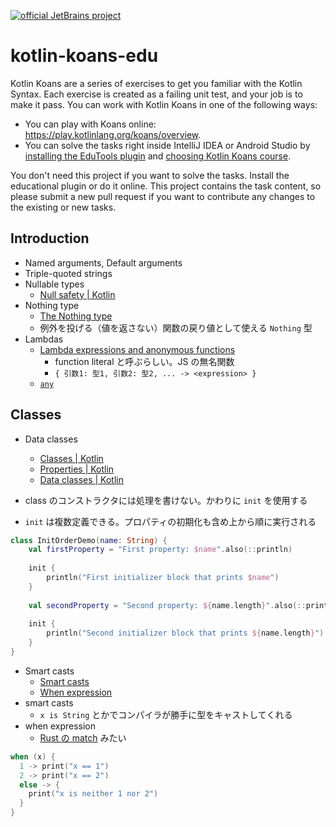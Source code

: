 [![official JetBrains project](https://jb.gg/badges/official-plastic.svg)](https://confluence.jetbrains.com/display/ALL/JetBrains+on+GitHub)

# kotlin-koans-edu

Kotlin Koans are a series of exercises to get you familiar with the Kotlin Syntax.
Each exercise is created as a failing unit test, and your job is to make it pass.
You can work with Kotlin Koans in one of the following ways:

- You can play with Koans online: https://play.kotlinlang.org/koans/overview.
- You can solve the tasks right inside IntelliJ IDEA or Android Studio by
  [installing the EduTools plugin](https://www.jetbrains.com/help/education/install-edutools-plugin.html?section=IntelliJ%20IDEA)
  and [choosing Kotlin Koans course](https://www.jetbrains.com/help/education/learner-start-guide.html?section=Kotlin%20Koans).

You don't need this project if you want to solve the tasks. Install the educational plugin or do it online.
This project contains the task content, so please submit a new pull request if you want to contribute any changes
to the existing or new tasks.

## Introduction

- Named arguments, Default arguments
- Triple-quoted strings
- Nullable types
  - [Null safety | Kotlin](https://kotlinlang.org/docs/null-safety.html)
- Nothing type
  - [The Nothing type](https://kotlinlang.org/docs/exceptions.html#the-nothing-type)
  - 例外を投げる（値を返さない）関数の戻り値として使える `Nothing` 型
- Lambdas
  - [Lambda expressions and anonymous functions](https://kotlinlang.org/docs/lambdas.html#lambda-expressions-and-anonymous-functions)
    - function literal と呼ぶらしい。JS の無名関数
    - `{ 引数1: 型1, 引数2: 型2, ... -> <expression> }`
  - [`any`](https://kotlinlang.org/api/latest/jvm/stdlib/kotlin.collections/any.html)

## Classes

- Data classes
  - [Classes | Kotlin](https://kotlinlang.org/docs/classes.html) 
  - [Properties | Kotlin](https://kotlinlang.org/docs/properties.html)
  - [Data classes | Kotlin](https://kotlinlang.org/docs/data-classes.html)

- class のコンストラクタには処理を書けない。かわりに `init` を使用する
- `init` は複数定義できる。プロパティの初期化も含め上から順に実行される

```kotlin
class InitOrderDemo(name: String) {
    val firstProperty = "First property: $name".also(::println)
    
    init {
        println("First initializer block that prints $name")
    }
    
    val secondProperty = "Second property: ${name.length}".also(::println)
    
    init {
        println("Second initializer block that prints ${name.length}")
    }
}
```

- Smart casts
  - [Smart casts](https://kotlinlang.org/docs/typecasts.html#smart-casts)
  - [When expression](https://kotlinlang.org/docs/control-flow.html#when-expression)
- smart casts
  - `x is String` とかでコンパイラが勝手に型をキャストしてくれる
- when expression
  - [Rust の match](https://doc.rust-jp.rs/book-ja/ch06-02-match.html) みたい

```kotlin
when (x) {
  1 -> print("x == 1")
  2 -> print("x == 2")
  else -> {
    print("x is neither 1 nor 2")
  }
}
```